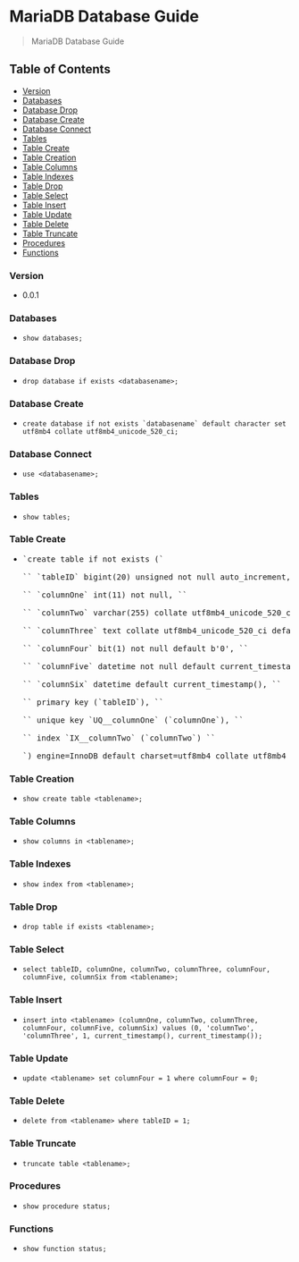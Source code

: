 # MariaDB Database Guide
> MariaDB Database Guide

## Table of Contents
* [Version](#version)
* [Databases](#databases)
* [Database Drop](#database-drop)
* [Database Create](#database-create)
* [Database Connect](#database-connect)
* [Tables](#tables)
* [Table Create](#table-create)
* [Table Creation](#table-creation)
* [Table Columns](#table-columns)
* [Table Indexes](#table-indexes)
* [Table Drop](#table-drop)
* [Table Select](#table-select)
* [Table Insert](#table-insert)
* [Table Update](#table-update)
* [Table Delete](#table-delete)
* [Table Truncate](#table-truncate)
* [Procedures](#procedures)
* [Functions](#functions)

### Version
* 0.0.1

### Databases
* `show databases;`

### Database Drop
* `drop database if exists <databasename>;`

### Database Create
* ``create database if not exists `databasename` default character set utf8mb4 collate utf8mb4_unicode_520_ci;``

### Database Connect
* `use <databasename>;`

### Tables
* `show tables;`

### Table Create
* <pre>
  `create table if not exists <tablename>(`<br />
  `` `tableID` bigint(20) unsigned not null auto_increment, ``<br />
  `` `columnOne` int(11) not null, ``<br />
  `` `columnTwo` varchar(255) collate utf8mb4_unicode_520_ci not null, ``<br />
  `` `columnThree` text collate utf8mb4_unicode_520_ci default null, ``<br />
  `` `columnFour` bit(1) not null default b'0', ``<br />
  `` `columnFive` datetime not null default current_timestamp(), ``<br />
  `` `columnSix` datetime default current_timestamp(), ``<br />
  `` primary key (`tableID`), ``<br />
  `` unique key `UQ_<tablename>_columnOne` (`columnOne`), ``<br />
  `` index `IX_<tablename>_columnTwo` (`columnTwo`) ``<br />
  `) engine=InnoDB default charset=utf8mb4 collate utf8mb4_unicode_520_ci;`
  </pre>

### Table Creation
* `show create table <tablename>;`

### Table Columns
* `show columns in <tablename>;`

### Table Indexes
* `show index from <tablename>;`

### Table Drop
* `drop table if exists <tablename>;`

### Table Select
* `select tableID, columnOne, columnTwo, columnThree, columnFour, columnFive, columnSix from <tablename>;`

### Table Insert
* `insert into <tablename> (columnOne, columnTwo, columnThree, columnFour, columnFive, columnSix) values (0, 'columnTwo', 'columnThree', 1, current_timestamp(), current_timestamp());`

### Table Update
* `update <tablename> set columnFour = 1 where columnFour = 0;`

### Table Delete
* `delete from <tablename> where tableID = 1;`

### Table Truncate
* `truncate table <tablename>;`

### Procedures
* `show procedure status;`

### Functions
* `show function status;`
